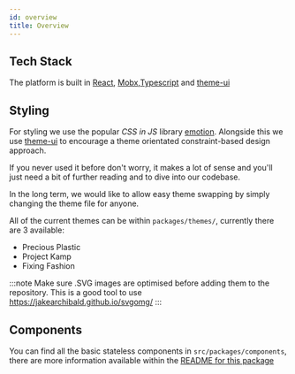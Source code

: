 ```yaml
---
id: overview
title: Overview
---
```


## Tech Stack

The platform is built in [React](https://reactjs.org/), [Mobx](https://mobx.js.org/index.html),[Typescript](https://www.typescriptlang.org/docs/handbook/basic-types.html) and [theme-ui](https://theme-ui.com)

## Styling

For styling we use the popular _CSS in JS_ library [emotion](https://emotion.sh/docs/introduction).
Alongside this we use [theme-ui](https://theme-ui.com/) to encourage a theme orientated constraint-based design approach.

If you never used it before don't worry, it makes a lot of sense and you'll just need a bit of further reading and to dive into our codebase.

In the long term, we would like to allow easy theme swapping by simply changing the theme file for anyone.

All of the current themes can be within `packages/themes/`, currently there are 3 available:

- Precious Plastic
- Project Kamp
- Fixing Fashion

:::note
Make sure .SVG images are optimised before adding them to the repository. This is a good tool to use https://jakearchibald.github.io/svgomg/
:::

## Components

You can find all the basic stateless components in `src/packages/components`, there are more information available within the [README for this package](https://github.com/ONEARMY/community-platform/tree/master/packages/components)
